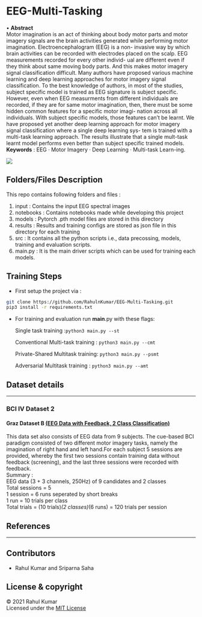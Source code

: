 # EEG-Multi-Tasking
 
 • **Abstract**  
Motor imagination is an act of thinking about body motor parts and motor imagery signals are the brain activities generated while performing motor imagination. Electroencephalogram (EEG) is a non- invasive way by which brain activities can be recorded with electrodes placed on the scalp. EEG measurements recorded for every other individ- ual are different even if they think about same moving body parts. And this makes motor imagery signal classification difficult. Many authors have proposed various machine learning and deep learning approaches for motor imagery signal classification. To the best knowledge of authors, in most of the studies, subject specific model is trained as EEG signature is subject specific. However, even when EEG measurments from different individuals are recorded, if they are for same motor imagination, then, there must be some hidden common features for a specific motor imagi- nation across all individuals. With subject specific models, those features can’t be learnt. We have proposed yet another deep learning approach for motor imagery signal classification where a single deep learning sys- tem is trained with a multi-task learning approach. The results illustrate that a single mult-task learnt model performs even better than subject specific trained models.    
**Keywords** : EEG · Motor Imagery · Deep Learning · Multi-task Learn-ing.


  
![](Assets/Brain.jpg)

## Folders/Files Description
This repo contains following folders and files :  
1. input : Contains the input EEG spectral images
2. notebooks : Contains notebooks made while developing this project
3. models  : Pytorch .pth model files are stored in this directory 
4. results    : Results and training configs are stored as json file in this directory for each training
5. src    :  It contains all the python scripts i.e., data precossing, models, training and evaluation scripts.
6. main.py     : It is the main driver scripts which can be used for training each models.


## Training Steps
- First setup the project via : 
```bash
git clone https://github.com/RahulnKumar/EEG-Multi-Tasking.git
pip3 install -r requirements.txt
```
- For training and evaluation run __main__.py with these flags:

  Single task training :`python3 main.py --st`  

  Conventional Multi-task training : `python3 main.py --cmt`  

  Private-Shared Multitask training: `python3 main.py --psmt`  

  Adversarial Multitask training : `python3 main.py --amt`  
  

## Dataset details  
****


### BCI IV Dataset 2

#### Graz Dataset B  [(EEG Data with Feedback, 2 Class Classification)](http://bbci.de/competition/iv/desc_2b.pdf)  
This data set also consists of EEG data from 9 subjects. The cue-based BCI paradigm consisted of two different motor imagery tasks, namely the imagination of right hand and left hand.For each subject 5 sessions are provided, whereby the first two sessions contain training data without feedback (screening), and the last three sessions were recorded with feedback.  
Summary :    
  EEG data (3 + 3 channels, 250Hz) of 9 candidates and 2 classes     
  Total sessions = 5   
  1 session      = 6 runs seperated by short breaks    
  1 run          = 10 trials per class  
  Total trials   = (10 trials)*(2 classes)*(6 runs) = 120 trials per session   

   

## References

-----------


## Contributors  
 - Rahul Kumar and Sriparna Saha
 ## License & copyright
 © 2021 Rahul Kumar   
 Licensed under the [MIT License](LICENSE)
